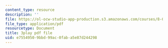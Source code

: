```yaml
---
content_type: resource
description: ''
file: https://ol-ocw-studio-app-production.s3.amazonaws.com/courses/8-01sc-classical-mechanics-fall-2016/e75549509bbd99ac0faba5e87d244298_Xsg27_uGVZA.pdf
file_type: application/pdf
resourcetype: Document
title: 3play pdf file
uid: e7554950-9bbd-99ac-0fab-a5e87d244298
---
```


